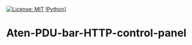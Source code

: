 [![License: MIT](https://img.shields.io/badge/License-MIT-yellow.svg)](https://opensource.org/licenses/MIT)
[!Python](https://camo.githubusercontent.com/44da37f0f02bf104f0650fa5f2c754ed3f6166066c9210f31bacb9e63d60736e/68747470733a2f2f696d672e736869656c64732e696f2f707970692f707976657273696f6e732f70796261646765732e737667)]

# Aten-PDU-bar-HTTP-control-panel

